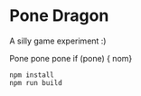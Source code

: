 # Pone Dragon
A silly game experiment :)

Pone pone pone
if (pone) {
nom}

```
npm install
npm run build
```